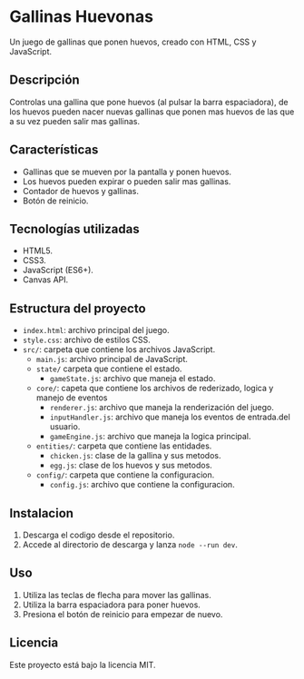 # Gallinas Huevonas

Un juego de gallinas que ponen huevos, creado con HTML, CSS y JavaScript.

## Descripción

Controlas una gallina que pone huevos (al pulsar la barra espaciadora), de los huevos pueden nacer nuevas gallinas que ponen mas huevos de las que a su vez pueden salir mas gallinas.

## Características

* Gallinas que se mueven por la pantalla y ponen huevos.
* Los huevos pueden expirar o pueden salir mas gallinas.
* Contador de huevos y gallinas.
* Botón de reinicio.

## Tecnologías utilizadas

* HTML5.
* CSS3.
* JavaScript (ES6+).
* Canvas API.

## Estructura del proyecto

* `index.html`: archivo principal del juego.
* `style.css`: archivo de estilos CSS.
* `src/`: carpeta que contiene los archivos JavaScript.
	* `main.js`: archivo principal de JavaScript.
  * `state/` carpeta que contiene el estado.
	  + `gameState.js`: archivo que maneja el estado.
  * `core/`: capeta que contiene los archivos de rederizado, logica y manejo de eventos
	  + `renderer.js`: archivo que maneja la renderización del juego.
	  + `inputHandler.js`: archivo que maneja los eventos de entrada.del usuario.
    + `gameEngine.js`: archivo que maneja la logica principal.
  * `entities/`: carpeta que contiene las entidades.
    + `chicken.js`: clase de la gallina y sus metodos.
    + `egg.js`: clase de los huevos y sus metodos.
  * `config/`: carpeta que contiene la configuracion.
    + `config.js`: archivo que contiene la configuracion.

## Instalacion

1. Descarga el codigo desde el repositorio.
2. Accede al directorio de descarga y lanza `node --run dev`.


## Uso

1. Utiliza las teclas de flecha para mover las gallinas.
2. Utiliza la barra espaciadora para poner huevos.
3. Presiona el botón de reinicio para empezar de nuevo.

## Licencia

Este proyecto está bajo la licencia MIT.
